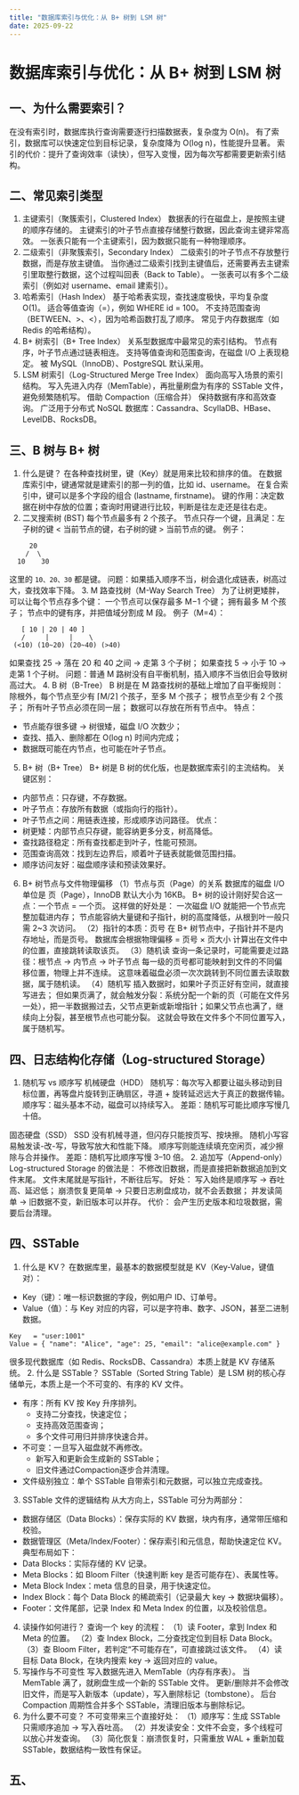 ```yaml
---
title: "数据库索引与优化：从 B+ 树到 LSM 树"
date: 2025-09-22
---
```

# 数据库索引与优化：从 B+ 树到 LSM 树
## 一、为什么需要索引？
在没有索引时，数据库执行查询需要逐行扫描数据表，复杂度为 O(n)。
有了索引，数据库可以快速定位到目标记录，复杂度降为 O(log n)，性能提升显著。
索引的代价：提升了查询效率（读快），但写入变慢，因为每次写都需要更新索引结构。
## 二、常见索引类型
1. 主键索引（聚簇索引，Clustered Index）
数据表的行在磁盘上，是按照主键的顺序存储的。
主键索引的叶子节点直接存储整行数据，因此查询主键非常高效。
一张表只能有一个主键索引，因为数据只能有一种物理顺序。 
2. 二级索引（非聚簇索引，Secondary Index）
二级索引的叶子节点不存放整行数据，而是存放主键值。
当你通过二级索引找到主键值后，还需要再去主键索引里取整行数据，这个过程叫回表（Back to Table）。
一张表可以有多个二级索引（例如对 username、email 建索引）。
3. 哈希索引（Hash Index）
基于哈希表实现，查找速度极快，平均复杂度 O(1)。
适合等值查询（=），例如 WHERE id = 100。
不支持范围查询（BETWEEN、>、<），因为哈希函数打乱了顺序。
常见于内存数据库（如 Redis 的哈希结构）。
4. B+ 树索引（B+ Tree Index）
关系型数据库中最常见的索引结构。
节点有序，叶子节点通过链表相连。
支持等值查询和范围查询，在磁盘 I/O 上表现稳定。
被 MySQL（InnoDB）、PostgreSQL 默认采用。
5. LSM 树索引（Log-Structured Merge Tree Index）
面向高写入场景的索引结构。
写入先进入内存（MemTable），再批量刷盘为有序的 SSTable 文件，避免频繁随机写。
借助 Compaction（压缩合并） 保持数据有序和高效查询。
广泛用于分布式 NoSQL 数据库：Cassandra、ScyllaDB、HBase、LevelDB、RocksDB。
## 三、B 树与 B+ 树
1. 什么是键？
在各种查找树里，键（Key）就是用来比较和排序的值。
在数据库索引中，键通常就是建索引的那一列的值，比如 id、username。
在复合索引中，键可以是多个字段的组合 (lastname, firstname)。
键的作用：决定数据在树中存放的位置；查询时用键进行比较，判断是往左走还是往右走。
2. 二叉搜索树 (BST)
每个节点最多有 2 个孩子。
节点只存一个键，且满足：左子树的键 < 当前节点的键，右子树的键 > 当前节点的键。
例子：
```
     20
    /  \
  10    30
```
这里的 `10、20、30` 都是键。
问题：如果插入顺序不当，树会退化成链表，树高过大，查找效率下降。
3. M 路查找树（M-Way Search Tree）
为了让树更矮胖，可以让每个节点存多个键：
一个节点可以保存最多 M−1 个键；
拥有最多 M 个孩子；
节点中的键有序，并把值域分割成 M 段。
例子（M=4）：
```
   [ 10 | 20 | 40 ]
   /     |     |    \
 (<10) (10~20) (20~40) (>40)
```
如果查找 25 → 落在 20 和 40 之间 → 走第 3 个子树；
如果查找 5 → 小于 10 → 走第 1 个子树。
问题：普通 M 路树没有自平衡机制，插入顺序不当依旧会导致树高过大。
4. B 树（B-Tree）
B 树是在 M 路查找树的基础上增加了自平衡规则：
除根外，每个节点至少有 ⌈M/2⌉ 个孩子，至多 M 个孩子；
根节点至少有 2 个孩子；
所有叶子节点必须在同一层；
数据可以存放在所有节点中。
特点：
* 节点能存很多键 → 树很矮，磁盘 I/O 次数少；
* 查找、插入、删除都在 O(log n) 时间内完成；
* 数据既可能在内节点，也可能在叶子节点。
5. B+ 树（B+ Tree）
B+ 树是 B 树的优化版，也是数据库索引的主流结构。
关键区别：
* 内部节点：只存键，不存数据。
* 叶子节点：存放所有数据（或指向行的指针）。
* 叶子节点之间：用链表连接，形成顺序访问路径。
优点：
* 树更矮：内部节点只存键，能容纳更多分支，树高降低。
* 查找路径稳定：所有查找都走到叶子，性能可预测。
* 范围查询高效：找到左边界后，顺着叶子链表就能做范围扫描。
* 顺序访问友好：磁盘顺序读和预读效果好。
6. B+ 树节点与文件物理偏移
（1）节点与页（Page）的关系
数据库的磁盘 I/O 单位是 页（Page），InnoDB 默认大小为 16KB。
B+ 树的设计刚好契合这一点：一个节点 = 一个页。
这样做的好处是：
一次磁盘 I/O 就能把一个节点完整加载进内存；
节点能容纳大量键和子指针，树的高度降低，从根到叶一般只需 2~3 次访问。
（2）指针的本质：页号
在 B+ 树节点中，子指针并不是内存地址，而是页号。
数据库会根据物理偏移 = 页号 × 页大小
计算出在文件中的位置，直接跳转读取该页。
（3）随机读
查询一条记录时，可能需要走过路径：根节点 → 内节点 → 叶子节点
每一级的页号都可能映射到文件的不同偏移位置，物理上并不连续。
这意味着磁盘必须一次次跳转到不同位置去读取数据，属于随机读。
（4）随机写
插入数据时，如果叶子页正好有空间，就直接写进去；
但如果页满了，就会触发分裂：系统分配一个新的页（可能在文件另一处），把一半数据搬过去，父节点更新或新增指针；如果父节点也满了，继续向上分裂，甚至根节点也可能分裂。
这就会导致在文件多个不同位置写入，属于随机写。
## 四、日志结构化存储（Log-structured Storage）
1. 随机写 vs 顺序写
机械硬盘（HDD）
随机写：每次写入都要让磁头移动到目标位置，再等盘片旋转到正确扇区，寻道 + 旋转延迟远大于真正的数据传输。
顺序写：磁头基本不动，磁盘可以持续写入。
差距：随机写可能比顺序写慢几十倍。

固态硬盘（SSD）
SSD 没有机械寻道，但闪存只能按页写、按块擦。
随机小写容易触发读-改-写，导致写放大和性能下降。
顺序写则能连续填充空闲页，减少擦除与合并操作。
差距：随机写比顺序写慢 3–10 倍。
2. 追加写（Append-only）
Log-structured Storage 的做法是：
不修改旧数据，而是直接把新数据追加到文件末尾。
文件末尾就是写指针，不断往后写。
好处：
写入始终是顺序写 → 吞吐高、延迟低；
崩溃恢复更简单 → 只要日志刷盘成功，就不会丢数据；
并发读简单 → 旧数据不变，新旧版本可以并存。
代价：
会产生历史版本和垃圾数据，需要后台清理。

## 四、SSTable
1. 什么是 KV？
在数据库里，最基本的数据模型就是 KV（Key-Value，键值对）：
* Key（键）：唯一标识数据的字段，例如用户 ID、订单号。
* Value（值）：与 Key 对应的内容，可以是字符串、数字、JSON，甚至二进制数据。
```
Key   = "user:1001"
Value = { "name": "Alice", "age": 25, "email": "alice@example.com" }
```
很多现代数据库（如 Redis、RocksDB、Cassandra）本质上就是 KV 存储系统。
2. 什么是 SSTable？
SSTable（Sorted String Table）是 LSM 树的核心存储单元，本质上是一个不可变的、有序的 KV 文件。
* 有序：所有 KV 按 Key 升序排列。
  * 支持二分查找，快速定位；
  * 支持高效范围查询；
  * 多个文件可用归并排序快速合并。
* 不可变：一旦写入磁盘就不再修改。
  * 新写入和更新会生成新的 SSTable；
  * 旧文件通过Compaction逐步合并清理。
* 文件级别独立：单个 SSTable 自带索引和元数据，可以独立完成查找。
3. SSTable 文件的逻辑结构
从大方向上，SSTable 可分为两部分：
* 数据存储区（Data Blocks）：保存实际的 KV 数据，块内有序，通常带压缩和校验。
* 数据管理区（Meta/Index/Footer）：保存索引和元信息，帮助快速定位 KV。
典型布局如下：
* Data Blocks：实际存储的 KV 记录。
* Meta Blocks：如 Bloom Filter（快速判断 key 是否可能存在）、表属性等。
* Meta Block Index：meta 信息的目录，用于快速定位。
* Index Block：每个 Data Block 的稀疏索引（记录最大 key → 数据块偏移）。
* Footer：文件尾部，记录 Index 和 Meta Index 的位置，以及校验信息。
4. 读操作如何进行？
查询一个 key 的流程：
（1）读 Footer，拿到 Index 和 Meta 的位置。
（2）查 Index Block，二分查找定位到目标 Data Block。
（3）查 Bloom Filter，若判定“不可能存在”，可直接跳过该文件。
（4）读目标 Data Block，在块内搜索 key → 返回对应的 value。
5. 写操作与不可变性
写入数据先进入 MemTable（内存有序表）。
当 MemTable 满了，就刷盘生成一个新的 SSTable 文件。
更新/删除并不会修改旧文件，而是写入新版本（update），写入删除标记（tombstone）。
后台 Compaction 周期性合并多个 SSTable，清理旧版本与删除标记。
6. 为什么要不可变？
不可变带来三个直接好处：
（1）顺序写：生成 SSTable 只需顺序追加 → 写入吞吐高。
（2）并发读安全：文件不会变，多个线程可以放心并发查询。
（3）简化恢复：崩溃恢复时，只需重放 WAL + 重新加载 SSTable，数据结构一致性有保证。
## 五、




